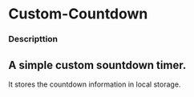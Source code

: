 # Custom-Countdown

### Descripttion
A simple custom sountdown timer.
---
It stores the countdown information in local storage.

